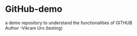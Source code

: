 # GitHub-demo
a demo repository to understand the functionalities of GITHUB
<br>
Author -Vikram Urs (testing)
